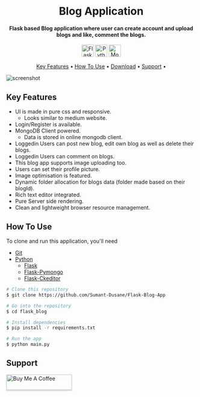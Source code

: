 
<h1 align="center">
  <br>
  Blog Application
  <br>
</h1>

<h4 align="center">Flask based Blog application where user can create account and upload blogs and like, comment the blogs. </h4>

<p align="center">
  <img src="https://img.shields.io/badge/flask-%23000.svg?style=for-the-badge&logo=flask&logoColor=white" alt="Flask" width="auto" height="32" />
  <img src="https://img.shields.io/badge/python-3670A0?style=for-the-badge&logo=python&logoColor=ffdd54" alt="Python" width="auto" height="32" />
  <img src="https://img.shields.io/badge/MongoDB-%234ea94b.svg?style=for-the-badge&logo=mongodb&logoColor=white" alt="MongoDB" width="auto" height="32" />
</p>

<p align="center">
  <a href="#key-features">Key Features</a> •
  <a href="#how-to-use">How To Use</a> •
  <a href="#download">Download</a> •
  <a href="#support">Support</a> •
</p>

![screenshot](https://github.com/Sumant-Dusane/Flask-Blog-App/blob/main/image.jpeg?raw=true)

## Key Features

* UI is made in pure css and responsive. 
  - Looks similar to medium website.
* Login/Register is available.
* MongoDB Client powered.
  - Data is stored in online mongodb client.
* Loggedin Users can post new blog, edit own blog as well as delete their blogs.
* Loggedin Users can comment on blogs.
* This blog app supports image uploading too.
* Users can set their profile picture.
* Image optimisation is featured.
* Dynamic folder allocation for blogs data (folder made based on their blogId).
* Rich text editor integrated.
* Pure Server side rendering.
* Clean and lightweight browser resource management.

## How To Use

To clone and run this application, you'll need 
  * [Git](https://git-scm.com)
  * [Python](https://www.python.org/downloads/)
    - [Flask](https://pypi.org/project/Flask/)
    - [Flask-Pymongo](https://pypi.org/project/Flask-PyMongo/)
    - [Flask-Ckeditor](https://pypi.org/project/Flask-CKEditor/)

```bash
# Clone this repository
$ git clone https://github.com/Sumant-Dusane/Flask-Blog-App

# Go into the repository
$ cd flask_blog

# Install dependencies
$ pip install -r requirements.txt

# Run the app
$ python main.py
```

## Support

<a href="https://www.buymeacoffee.com/sumantdusane" target="_blank"><img src="https://www.buymeacoffee.com/assets/img/custom_images/purple_img.png" alt="Buy Me A Coffee" style="height: 41px !important;width: 174px !important;box-shadow: 0px 3px 2px 0px rgba(190, 190, 190, 0.5) !important;-webkit-box-shadow: 0px 3px 2px 0px rgba(190, 190, 190, 0.5) !important;" ></a>

